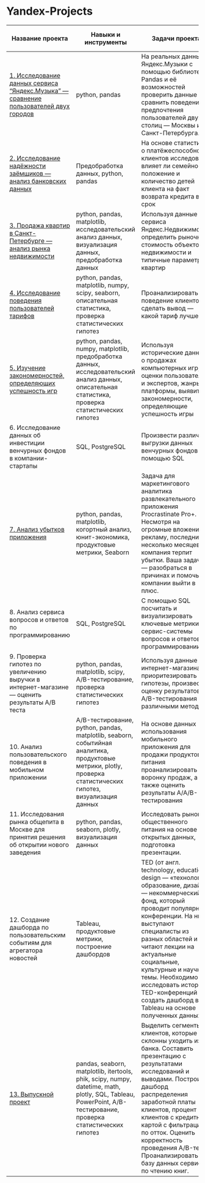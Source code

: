 # Yandex-Projects
| Название проекта  | Навыки и инструменты  | Задачи проекта  | Сферы деятельности компаний  | Ключевые слова  |
|------------- |------------- |------------- |------------- | ------------- |
| [1. Исследование данных сервиса “Яндекс.Музыка” — сравнение пользователей двух городов](https://github.com/SergeyGalim/Yandex-Projects/tree/main/%D0%9F%D1%80%D0%BE%D0%B5%D0%BA%D1%82%201) | python, pandas | На реальных данных Яндекс.Музыки c помощью библиотеки Pandas и её возможностей проверить данные и сравнить поведение и предпочтения пользователей двух столиц — Москвы и Санкт-Петербурга. | Интернет-сервисы, Стриминговый сервис | Data Analyst, Аналитик Данных, Аналитик, Analyst              
| [2. Исследование надёжности заёмщиков — анализ банковских данных](https://github.com/SergeyGalim/Yandex-Projects/tree/main/%D0%9F%D1%80%D0%BE%D0%B5%D0%BA%D1%82%202) | Предобработка данных, python, pandas | На основе статистики о платёжеспособности клиентов исследовать влияет ли семейное положение и количество детей клиента на факт возврата кредита в срок | Банковская сфера, Кредитование | Data Analyst, Финансовый аналитик
| [3. Продажа квартир в Санкт-Петербурге — анализ рынка недвижимости](https://github.com/SergeyGalim/Yandex-Projects/tree/main/%D0%9F%D1%80%D0%BE%D0%B5%D0%BA%D1%82%203) | python, pandas, matplotlib, исследовательский анализ данных, визуализация данных, предобработка данных | Используя данные сервиса Яндекс.Недвижимость, определить рыночную стоимость объектов недвижимости и типичные параметры квартир | Интернет-сервисы, Площадки объявлений | Маркетинг-аналитик, Fraud-аналитик, Data Analyst
| [4. Исследование поведения пользователей тарифов](https://github.com/SergeyGalim/Yandex-Projects/tree/main/%D0%9F%D1%80%D0%BE%D0%B5%D0%BA%D1%82%204) | python, pandas, matplotlib, numpy, scipy, seaborn, описательная статистика, проверка статистических гипотез | Проанализировать поведение клиентов и сделать вывод — какой тариф лучше. | Телеком | Маркетинг-аналитик, Продуктовый аналитик, Data Analyst
| [5. Изучение закономерностей, определяющих успешность игр](https://github.com/SergeyGalim/Yandex-Projects/tree/main/%D0%9F%D1%80%D0%BE%D0%B5%D0%BA%D1%82%205) | python, pandas, numpy, matplotlib, предобработка данных, исследовательский анализ данных, описательная статистика, проверка статистических гипотез | Используя исторические данные о продажах компьютерных игр, оценки пользователей и экспертов, жанры и платформы, выявить закономерности, определяющие успешность игры | Gamedev, Интернет-магазины | Маркетинг-аналитик, Продуктовый аналитик
| 6. Исследование данных об инвестиции венчурных фондов в компании-стартапы | SQL, PostgreSQL | Произвести различные выгрузки данных венчурных фондов с помощью SQL | Стартапы, Инвестиции | Аналитик SQL, SQL Analyst, Аналитик, Analyst, Reporting Analyst
| [7. Анализ убытков приложения](https://github.com/SergeyGalim/Yandex-Projects/tree/main/%D0%9F%D1%80%D0%BE%D0%B5%D0%BA%D1%82%207) | python, pandas, matplotlib, когортный анализ, юнит-экономика, продуктовые метрики, Seaborn | Задача для маркетингового аналитика развлекательного приложения Procrastinate Pro+. Несмотря на огромные вложения в рекламу, последние несколько месяцев компания терпит убытки. Ваша задача — разобраться в причинах и помочь компании выйти в плюс. | Интернет-сервисы, Стартапы | Маркетолог аналитик, Marketing Analyst, Маркетинговый аналитик, Веб-аналитик, Web-Analyst, Продуктовый аналитик, Product Analyst
| 8. Анализ сервиса вопросов и ответов по программированию | SQL, PostgreSQL | С помощью SQL посчитать и визуализировать ключевые метрики сервис-системы вопросов и ответов о программировании. | Интернет-сервисы | Data Analyst, Аналитик (универсал), Продуктовый аналитик
| 9. Проверка гипотез по увеличению выручки в интернет-магазине — оценить результаты A/B теста | python, pandas, matplotlib, scipy, A/B-тестирование, проверка статистических гипотез |Используя данные интернет-магазина приоритезировать гипотезы, произвести оценку результатов A/B-тестирования различными методами | Интернет-магазины | Маркетинг-аналитик
| 10. Анализ пользовательского поведения в мобильном приложении |  A/B-тестирование, python, pandas, matplotlib, seaborn, событийная аналитика, продуктовые метрики, plotly, проверка статистических гипотез, визуализация данных | На основе данных использования мобильного приложения для продажи продуктов питания проанализировать воронку продаж, а также оценить результаты A/A/B-тестирования | Стартапы, Бизнес, Интернет-сервисы | Маркетинг-аналитик, Продуктовый аналитик
| 11. Исследования рынка общепита в Москве для принятия решения об открытии нового заведения | python, pandas, seaborn, plotly, визуализация данных | Исследовать рынок общественного питания на основе открытых данных, подготовка презентации. | Стартапы, Бизнес, Оффлайн | Data Analyst, Маркетинг-аналитик, Аналитик (универсал)
| 12. Создание дашборда по пользовательским событиям для агрегатора новостей | Tableau, продуктовые метрики, построение дашбордов | TED (от англ. technology, education, design — «технологии, образование, дизайн») — некоммерческий фонд, который проводит популярные конференции. На них выступают специалисты из разных областей и читают лекции на актуальные социальные, культурные и научные темы. Необходимо исследовать историю TED-конференций и создать дашборд в Tableau на основе полученных данных. | Стартапы | Маркетинг-аналитик, Data Analyst, Аналитик (универсал), BI-аналитик
| [13. Выпускной проект](https://github.com/SergeyGalim/Yandex-Projects/tree/main/%D0%92%D1%8B%D0%BF%D1%83%D1%81%D0%BA%D0%BD%D0%BE%D0%B9%20%D0%BF%D1%80%D0%BE%D0%B5%D0%BA%D1%82) | pandas, seaborn, matplotlib, itertools, phik, scipy, numpy, datetime, math, plotly, SQL, Tableau, PowerPoint, A/B-тестирование, проверка статистических гипотез | Выделить сегменты клиентов, которые склонны уходить из банка. Составить презентацию с результатами исследований и выводами. Построить дашборд распределения заработной платы клиентов, процент клиентов с кредитной картой с фильтрацией по отток. Оценить корректность проведения A/B-теста. Проанализировать базу данных сервиса по чтению книг.| Банковская сфера, Стартапы | Data Analyst, Аналитик (универсал)
